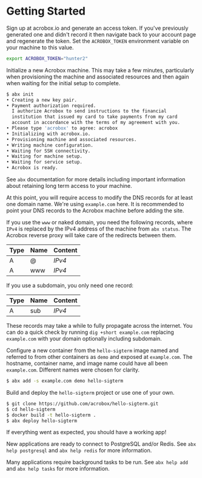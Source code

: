 # Getting Started

Sign up at acrobox.io and generate an access token. If you've previously
generated one and didn't record it then navigate back to your account page
and regenerate the token. Set the `ACROBOX_TOKEN` environment variable on your
machine to this value.

```sh
export ACROBOX_TOKEN="hunter2"
```

Initialize a new Acrobox machine. This may take a few minutes, particularly
when provisioning the machine and associated resources and then again when
waiting for the initial setup to complete.

```sh
$ abx init
• Creating a new key pair.
• Payment authorization required.
  I authorize Acrobox to send instructions to the financial
  institution that issued my card to take payments from my card
  account in accordance with the terms of my agreement with you.
• Please type 'acrobox' to agree: acrobox
• Initializing with acrobox.io.
• Provisioning machine and associated resources.
• Writing machine configuration.
• Waiting for SSH connectivity.
• Waiting for machine setup.
• Waiting for service setup.
• Acrobox is ready.
```

See `abx` documentation for more details including important information about
retaining long term access to your machine.

At this point, you will require access to modify the DNS records for at least
one domain name. We're using `example.com` here. It is recommended to point
your DNS records to the Acrobox machine before adding the site.

If you use the `www` or naked domain, you need the following records, where
`IPv4` is replaced by the IPv4 address of the machine from `abx status`. The
Acrobox reverse proxy will take care of the redirects between them.

| Type | Name | Content |
|------| ---- | ------- |
| A    | @    | *IPv4*  |
| A    | www  | *IPv4*  |

If you use a subdomain, you only need one record:

| Type | Name | Content |
|------| ---- | ------- |
| A    | sub  | *IPv4*  |

These records may take a while to fully propagate across the internet. You can
do a quick check by running `dig +short example.com` replacing `example.com`
with your domain optionally including subdomain.

Configure a new container from the `hello-sigterm` image named and referred to
from other containers as `demo` and exposed at `example.com`. The hostname,
container name, and image name could have all been `example.com`. Different
names were chosen for clarity.

```sh
$ abx add -s example.com demo hello-sigterm
```

Build and deploy the `hello-sigterm` project or use one of your own.

```sh
$ git clone https://github.com/acrobox/hello-sigterm.git
$ cd hello-sigterm
$ docker build -t hello-sigterm .
$ abx deploy hello-sigterm
```

If everything went as expected, you should have a working app!

New applications are ready to connect to PostgreSQL and/or Redis.
See `abx help postgresql` and `abx help redis` for more information.

Many applications require background tasks to be run.
See `abx help add` and `abx help tasks` for more information.
